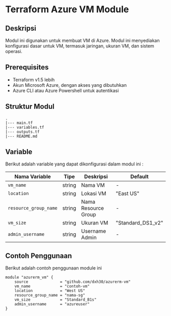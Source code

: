 # Terraform Azure VM Module

## Deskripsi

Modul ini digunakan untuk membuat VM di Azure. Modul ini menyediakan konfigurasi dasar untuk VM, termasuk jaringan, ukuran VM, dan sistem operasi.

## Prerequisites

- Terraform v1.5 lebih
- Akun Microsoft Azure, dengan akses yang dibutuhkan
- Azure CLI atau Azure Powershell untuk autentikasi

## Struktur Modul

```
.
|--- main.tf
|--- variables.tf
|--- outputs.tf
|--- README.md
```

## Variable
Berikut adalah variable yang dapat dikonfigurasi dalam modul ini :

| Nama Variable         | Tipe   | Deskripsi           | Default           |
|-----------------------|--------|---------------------|-------------------|
| `vm_name`             | string | Nama VM             |-                  |
| `location`            | string | Lokasi VM           |"East US"          |
| `resource_group_name` | string | Nama Resource Group | -                 |
| `vm_size`             | string | Ukuran VM           | "Standard_DS1_v2" |
| `admin_username`      | string | Username Admin      | -                 |

## Contoh Penggunaan

Berikut adalah contoh penggunaan module ini

```hcl
module "azurerm_vm" {
    source              = "github.com/dxh30/azurerm-vm"
    vm_name             = "contoh-vm"
    location            = "West US"
    resource_group_name = "nama-sg"
    vm_size             = "Standard_B1s"
    admin_username      = "azureuser"
}
```
